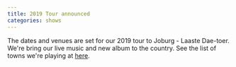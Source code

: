 ```yaml
---
title: 2019 Tour announced
categories: shows
---
```


The dates and venues are set for our 2019 tour to Joburg - Laaste Dae-toer. We're bring our live music and new album to the country. See the list of towns we're playing at <a href="{{ site.baseurl }}{% link _shows/2019_april_tour.md %}">here</a>.
